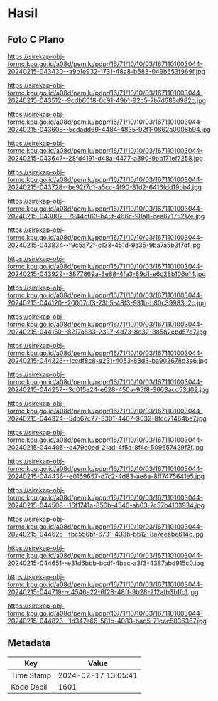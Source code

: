 # Hasil

## Foto C Plano

https://sirekap-obj-formc.kpu.go.id/a08d/pemilu/pdpr/16/71/10/10/03/1671101003044-20240215-043430--a9b1e932-1731-48a8-b583-049b553f969f.jpg

https://sirekap-obj-formc.kpu.go.id/a08d/pemilu/pdpr/16/71/10/10/03/1671101003044-20240215-043512--9cdb6618-0c91-49b1-92c5-7b7d688d982c.jpg

https://sirekap-obj-formc.kpu.go.id/a08d/pemilu/pdpr/16/71/10/10/03/1671101003044-20240215-043608--5cdadd69-4484-4835-92f1-0862a0008b94.jpg

https://sirekap-obj-formc.kpu.go.id/a08d/pemilu/pdpr/16/71/10/10/03/1671101003044-20240215-043647--28fd4191-d48a-4477-a390-9bb171ef7258.jpg

https://sirekap-obj-formc.kpu.go.id/a08d/pemilu/pdpr/16/71/10/10/03/1671101003044-20240215-043728--be92f7d1-a5cc-4f90-81d2-6416fdd19bb4.jpg

https://sirekap-obj-formc.kpu.go.id/a08d/pemilu/pdpr/16/71/10/10/03/1671101003044-20240215-043802--7944cf63-b45f-466c-98a8-cea67175217e.jpg

https://sirekap-obj-formc.kpu.go.id/a08d/pemilu/pdpr/16/71/10/10/03/1671101003044-20240215-043834--f9c5a72f-c138-451d-9a35-9ba7a5b3f7df.jpg

https://sirekap-obj-formc.kpu.go.id/a08d/pemilu/pdpr/16/71/10/10/03/1671101003044-20240215-043929--3877869a-3e88-4fa3-89d1-e6c28b106e14.jpg

https://sirekap-obj-formc.kpu.go.id/a08d/pemilu/pdpr/16/71/10/10/03/1671101003044-20240215-044120--20007cf3-23b5-48f3-931b-b80c39983c2c.jpg

https://sirekap-obj-formc.kpu.go.id/a08d/pemilu/pdpr/16/71/10/10/03/1671101003044-20240215-044150--8217a833-2397-4d73-8e32-88582ebd57d7.jpg

https://sirekap-obj-formc.kpu.go.id/a08d/pemilu/pdpr/16/71/10/10/03/1671101003044-20240215-044226--1ccdf8c8-e231-4053-83d3-ba902678d3e6.jpg

https://sirekap-obj-formc.kpu.go.id/a08d/pemilu/pdpr/16/71/10/10/03/1671101003044-20240215-044257--3d015e24-e628-450a-95f8-3663acd53d02.jpg

https://sirekap-obj-formc.kpu.go.id/a08d/pemilu/pdpr/16/71/10/10/03/1671101003044-20240215-044324--5db67c27-3301-4467-9032-8fcc71464be7.jpg

https://sirekap-obj-formc.kpu.go.id/a08d/pemilu/pdpr/16/71/10/10/03/1671101003044-20240215-044405--d479c0ed-21ad-4f5a-8f4c-509657429f3f.jpg

https://sirekap-obj-formc.kpu.go.id/a08d/pemilu/pdpr/16/71/10/10/03/1671101003044-20240215-044436--e0169657-d7c2-4d83-ae6a-8ff7475641e5.jpg

https://sirekap-obj-formc.kpu.go.id/a08d/pemilu/pdpr/16/71/10/10/03/1671101003044-20240215-044508--16f1741a-856b-4540-ab63-7c57b4103934.jpg

https://sirekap-obj-formc.kpu.go.id/a08d/pemilu/pdpr/16/71/10/10/03/1671101003044-20240215-044625--fbc556bf-6731-433b-bb12-8a7eeabe614c.jpg

https://sirekap-obj-formc.kpu.go.id/a08d/pemilu/pdpr/16/71/10/10/03/1671101003044-20240215-044651--e31d6bbb-bcdf-4bac-a3f3-4387abd915c0.jpg

https://sirekap-obj-formc.kpu.go.id/a08d/pemilu/pdpr/16/71/10/10/03/1671101003044-20240215-044719--c4546e22-6f28-48ff-9b28-212afb3b1fc1.jpg

https://sirekap-obj-formc.kpu.go.id/a08d/pemilu/pdpr/16/71/10/10/03/1671101003044-20240215-044823--1d347e66-581b-4083-bad5-71cec5836367.jpg


## Metadata

| Key        | Value               |
| ---------- | ------------------- |
| Time Stamp | 2024-02-17 13:05:41 |
| Kode Dapil | 1601                |



